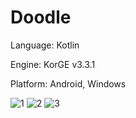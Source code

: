 # Doodle

Language: Kotlin

Engine: KorGE v3.3.1

Platform: Android, Windows


![1](https://user-images.githubusercontent.com/98240175/199923356-02d48a7a-b83c-44c1-ad11-0da58606f168.jpg)
![2](https://user-images.githubusercontent.com/98240175/199923392-1022a2c1-da1e-48e8-8069-1b0c6a409364.jpg)
![3](https://user-images.githubusercontent.com/98240175/199923753-8668e455-3afc-49ae-8a71-17f3eb1959ca.jpg)

